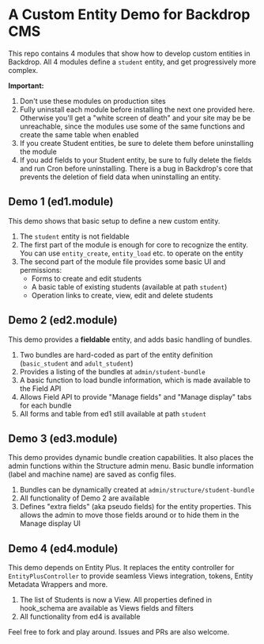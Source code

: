 # A Custom Entity Demo for Backdrop CMS

This repo contains 4 modules that show how to develop custom entities in Backdrop. All 4 modules define a `student` entity, and get progressively more complex.

**Important:**
1. Don't use these modules on production sites 
2. Fully uninstall each module before installing the next one provided here. Otherwise you'll get a "white screen of death" and your site may be be unreachable, since the modules use some of the same functions and create the same table when enabled
3. If you create Student entities, be sure to delete them before uninstalling the module
4. If you add fields to your Student entity, be sure to fully delete the fields and run Cron before uninstalling. There is a bug in Backdrop's core that prevents the deletion of field data when uninstalling an entity.

## Demo 1 (ed1.module)
This demo shows that basic setup to define a new custom entity.
1. The `student` entity is not fieldable
2. The first part of the module is enough for core to recognize the entity. You can use `entity_create`, `entity_load` etc. to operate on the entity
3. The second part of the module file provides some basic UI and permissions:
   - Forms to create and edit students 
   - A basic table of existing students (available at path `student`)
   - Operation links to create, view, edit and delete students
  
## Demo 2 (ed2.module)
This demo provides a **fieldable** entity, and adds basic handling of bundles.
1. Two bundles are hard-coded as part of the entity definition (`basic_student` and `adult_student`)
2. Provides a listing of the bundles at `admin/student-bundle`
3. A basic function to load bundle information, which is made available to the Field API
4. Allows Field API to provide "Manage fields" and "Manage display" tabs for each bundle
5. All forms and table from ed1 still available at path `student`

## Demo 3 (ed3.module)
This demo provides dynamic bundle creation capabilities. It also places the admin functions within the Structure admin menu. Basic bundle information (label and machine name) are saved as config files.
1. Bundles can be dynamically created at `admin/structure/student-bundle`
2. All functionality of Demo 2 are available
3. Defines "extra fields" (aka pseudo fields) for the entity properties. This allows the admin to move those fields around or to hide them in the Manage display UI

## Demo 4 (ed4.module)
This demo depends on Entity Plus. It replaces the entity controller for `EntityPlusController` to provide seamless Views integration, tokens, Entity Metadata Wrappers and more. 
1. The list of Students is now a View. All properties defined in hook_schema are available as Views fields and filters
2. All functionality from ed4 is available

Feel free to fork and play around. Issues and PRs are also welcome.


